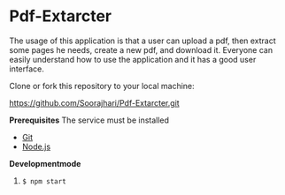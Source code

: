 # Pdf-Extarcter
The usage of this application is that a user can upload a pdf, then extract some pages he needs, create a new pdf, and download it. Everyone can easily understand how to use the application and it
has a good user interface.

Clone or fork this repository to your local machine:

https://github.com/Soorajhari/Pdf-Extarcter.git

**Prerequisites**
The service must be installed

- [Git](https://git-scm.com/downloads)
- [Node.js](https://nodejs.org/en/download/)

**Developmentmode**
1. `$ npm start`
  
